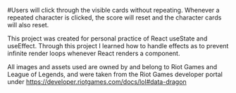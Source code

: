 #Users will click through the visible cards without repeating. Whenever a repeated character is clicked, the score will reset and the character cards will also reset.

This project was created for personal practice of React useState and useEffect. Through this project I learned how to handle effects as to prevent infinite render loops whenever React renders a component.


All images and assets used are owned by and belong to Riot Games and League of Legends, and were taken from the Riot Games developer portal under https://developer.riotgames.com/docs/lol#data-dragon